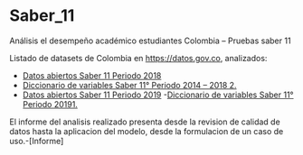 # Saber_11
Análisis el desempeño académico estudiantes Colombia – Pruebas saber 11

Listado de datasets de Colombia en https://datos.gov.co, analizados:

- [Datos abiertos Saber 11 Periodo 2018](https://www.datos.gov.co/Educaci-n/Saber-11-2018-2/m2nt-jw2h/data)
- [Diccionario de variables Saber 11° Periodo 2014 – 2018 2.](https://www.icfes.gov.co/documents/20143/517898/Diccionario%20saber%2011%202014-2%20a%202018-2.pdf)
- [Datos abiertos Saber 11 Periodo 2019](https://www.datos.gov.co/Educaci-n/Saber-11-2019-1/tkn6-e4ic)
-[Diccionario de variables Saber 11° Periodo 20191.](https://www.icfes.gov.co/documents/20143/517898/Diccionario%20ftp%20saber11%202019-1.pdf)

El informe del analisis realizado presenta desde la revision de calidad de datos hasta la aplicacion del modelo, desde la formulacion de un caso de uso.-[Informe]
